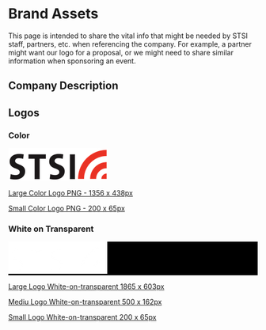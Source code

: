 # Brand Assets

This page is intended to share the vital info that might be needed by STSI staff, partners, etc. when referencing the company. For example, a partner might want our logo for a proposal, or we might need to share similar information when sponsoring an event.

## Company Description



## Logos

### Color

![STSI Color Logo](stsi_logo_200.png)

[Large Color Logo PNG - 1356 x 438px](stsi_logo_large.png)

[Small Color Logo PNG - 200 x 65px](stsi_logo_200.png)

### White on Transparent

<div style="background-color: #000">
   <img src="STSI_white_200x65.png" />
</div>

[Large Logo White-on-transparent 1865 x 603px](STSI_white_large.png)

[Mediu Logo White-on-transparent 500 x 162px](STSI_white_500x162.png)

[Small Logo White-on-transparent 200 x 65px](STSI_white_200x65.png)
